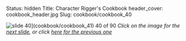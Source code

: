 Status: hidden
Title: Character Rigger's Cookbook
header_cover: cookbook_header.jpg
Slug: cookbook/cookbook_40

![slide 40](https://dl.dropboxusercontent.com/u/2977490/presentations/cookbook/img40.jpg)](cookbook/cookbook_41)
40 of 90
_Click on the image for the [next slide](cookbook/cookbook_41), or click [here for the previous one](cookbook/cookbook_39)_

